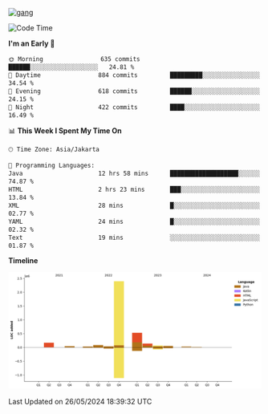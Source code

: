 <!-- [<img src='https://dev.karakun.com/assets/posts/2018-09-16-jc-java-article/3duke_suspects.jpg' alt='java'>](https://github.com/yeahbutstill) -->
[<img src='https://asset-2.tstatic.net/tribunnewswiki/foto/bank/images/Mozart.jpg' alt='gang'>](https://github.com/yeahbutstill)

<!--START_SECTION:waka-->
![Code Time](http://img.shields.io/badge/Code%20Time-2%2C712%20hrs%2045%20mins-blue)

**I'm an Early 🐤** 

```text
🌞 Morning                635 commits         ██████░░░░░░░░░░░░░░░░░░░   24.81 % 
🌆 Daytime                884 commits         █████████░░░░░░░░░░░░░░░░   34.54 % 
🌃 Evening                618 commits         ██████░░░░░░░░░░░░░░░░░░░   24.15 % 
🌙 Night                  422 commits         ████░░░░░░░░░░░░░░░░░░░░░   16.49 % 
```


📊 **This Week I Spent My Time On** 

```text
🕑︎ Time Zone: Asia/Jakarta

💬 Programming Languages: 
Java                     12 hrs 58 mins      ███████████████████░░░░░░   74.87 % 
HTML                     2 hrs 23 mins       ███░░░░░░░░░░░░░░░░░░░░░░   13.84 % 
XML                      28 mins             █░░░░░░░░░░░░░░░░░░░░░░░░   02.77 % 
YAML                     24 mins             █░░░░░░░░░░░░░░░░░░░░░░░░   02.32 % 
Text                     19 mins             ░░░░░░░░░░░░░░░░░░░░░░░░░   01.87 % 
```

**Timeline**

![Lines of Code chart](https://raw.githubusercontent.com/yeahbutstill/yeahbutstill/main/assets/bar_graph.png)


 Last Updated on 26/05/2024 18:39:32 UTC
<!--END_SECTION:waka-->
